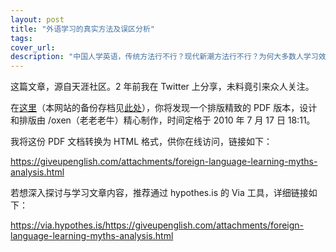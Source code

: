 ```yaml
---
layout: post
title: "外语学习的真实方法及误区分析"
tags: 
cover_url: 
description: "中国人学英语，传统方法行不行？现代新潮方法行不行？为何大多数人学习效果如此不高？其中有何误区？"
---
```


这篇文章，源自天涯社区。2 年前我在 Twitter 上分享，未料竟引来众人关注。

在[这里](https://groups.google.com/g/chinepro/c/iX4IpwHQNRY)（本网站的备份存档见[此处](https://github.com/giveupenglishOrg/giveupenglish.com/commit/baada64ea632b03e1ecd3e6deebf106b36798d13#diff-25b7f124f8a64ca5cb9ed521de9d663877a4e2c49cd2f933a55bb689b9d1dce1)），你将发现一个排版精致的 PDF 版本，设计和排版由 /oxen（老老老牛）精心制作，时间定格于 2010 年 7 月 17 日 18:11。

我将这份 PDF 文档转换为 HTML 格式，供你在线访问，链接如下：

https://giveupenglish.com/attachments/foreign-language-learning-myths-analysis.html

若想深入探讨与学习文章内容，推荐通过 hypothes.is 的 Via 工具，详细链接如下：

https://via.hypothes.is/https://giveupenglish.com/attachments/foreign-language-learning-myths-analysis.html
